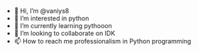 - 👋 Hi, I’m @vaniys8
- 👀 I’m interested in python
- 🌱 I’m currently learning pythooon
- 💞️ I’m looking to collaborate on IDK
- 📫 How to reach me professionalism in Python programming

<!---
vaniys8/vaniys8 is a ✨ special ✨ repository because its `README.md` (this file) appears on your GitHub profile.
You can click the Preview link to take a look at your changes.
--->
